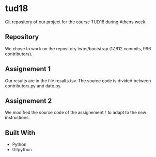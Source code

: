 # tud18

Git repository of our project for the course TUD18 during Athens week.


## Repository

We chose to work on the repository twbs/bootstrap (17,612 commits, 996 contributors).

## Assignement 1

Our results are in the file results.tsv. The source code is divided between contributors.py and date.py.

## Assignement 2

We modified the source code of the assignement 1 to adapt to the new instructions.

## Built With

* Python
* Gitpython

